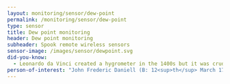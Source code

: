 ```yaml
---
layout: monitoring/sensor/dew-point
permalink: /monitoring/sensor/dew-point
type: sensor
title: Dew point monitoring
header: Dew point monitoring
subheader: Spook remote wireless sensors
sensor-image: /images/sensor/dewpoint.svg
did-you-know:
  - Leonardo da Vinci created a hygrometer in the 1400s but it was crude and fairly inaccurate. It was Horace Bénédict de Saussure who accurately created a humidity sensor using human hair to measure wetness in the air in 1783. As the hair became wet it expanded and as it dried it contracted. However it was John Frederic Daniell, a British chemist and meteorologist who invented the dew point hygrometer in 1820.
person-of-interest: "John Frederic Daniell (B: 12<sup>th</sup> March 1790 – D:13<sup>th</sup> March 1845)"
---
```

